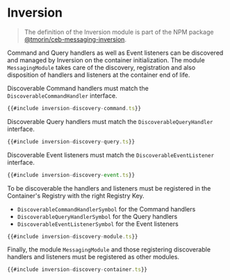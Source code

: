 # Inversion

> The definition of the Inversion module is part of the NPM package [@tmorin/ceb-messaging-inversion](https://www.npmjs.com/package/@tmorin/ceb-messaging-inversion).

Command and Query handlers as well as Event listeners can be discovered and managed by Inversion on the container initialization.
The module `MessagingModule` takes care of the discovery, registration and also disposition of handlers and listeners at the container end of life.

Discoverable Command handlers must match the `DiscoverableCommandHandler` interface.

```typescript
{{#include inversion-discovery-command.ts}}
```

Discoverable Query handlers must match the `DiscoverableQueryHandler` interface.

```typescript
{{#include inversion-discovery-query.ts}}
```

Discoverable Event listeners must match the `DiscoverableEventListener` interface.

```typescript
{{#include inversion-discovery-event.ts}}
```

To be discoverable the handlers and listeners must be registered in the Container's Registry with the right Registry Key.

- `DiscoverableCommandHandlerSymbol` for the Command handlers
- `DiscoverableQueryHandlerSymbol` for the Query handlers
- `DiscoverableEventListenerSymbol` for the Event listeners

```typescript
{{#include inversion-discovery-module.ts}}
```

Finally, the module `MessagingModule` and those registering discoverable handlers and listeners must be registered as other modules.

```typescript
{{#include inversion-discovery-container.ts}}
```
